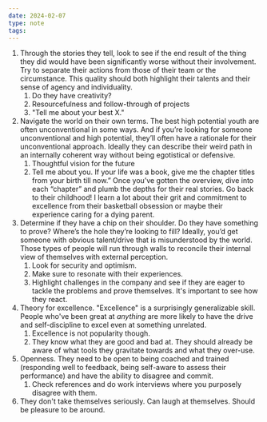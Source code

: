 ```yaml
---
date: 2024-02-07
type: note
tags:
---
```


1. Through the stories they tell, look to see if the end result of the thing they did would have been significantly worse without their involvement. Try to separate their actions from those of their team or the circumstance. This quality should both highlight their talents and their sense of agency and individuality.
	1. Do they have creativity?
	2. Resourcefulness and follow-through of projects
	3. "Tell me about your best X."
2. Navigate the world on their own terms. The best high potential youth are often unconventional in some ways. And if you’re looking for someone unconventional and high potential, they’ll often have a rationale for their unconventional approach.  Ideally they can describe their weird path in an internally coherent way without being egotistical or defensive.
	1. Thoughtful vision for the future
	2. Tell me about you. If your life was a book, give me the chapter titles from your birth till now.” Once you’ve gotten the overview, dive into each “chapter” and plumb the depths for their real stories. Go back to their childhood! I learn a lot about their grit and commitment to excellence from their basketball obsession or maybe their experience caring for a dying parent.
3. Determine if they have a chip on their shoulder. Do they have something to prove? Where’s the hole they’re looking to fill? Ideally, you’d get someone with obvious talent/drive that is misunderstood by the world. Those types of people will run through walls to reconcile their internal view of themselves with external perception. 
	1. Look for security and optimism.
	2. Make sure to resonate with their experiences.
	3. Highlight challenges in the company and see if they are eager to tackle the problems and prove themselves. It's important to see how they react.
4. Theory for excellence. "Excellence" is a surprisingly generalizable skill. People who've been great at *anything* are more likely to have the drive and self-discipline to excel even at something unrelated.
	1. Excellence is not popularity though.
	2. They know what they are good and bad at. They should already be aware of what tools they gravitate towards and what they over-use.
5. Openness. They need to be open to being coached and trained (responding well to feedback, being self-aware to assess their performance) and have the ability to disagree and commit.
	1. Check references and do work interviews where you purposely disagree with them.
6. They don't take themselves seriously. Can laugh at themselves. Should be pleasure to be around.